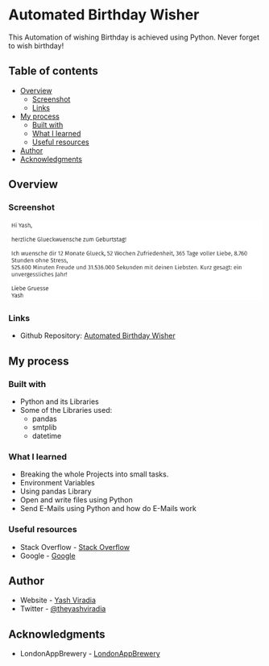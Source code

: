 # Automated Birthday Wisher

This Automation of wishing Birthday is achieved using Python.
Never forget to wish birthday!

## Table of contents
- [Overview](#overview)
  - [Screenshot](#screenshot)
  - [Links](#links)
- [My process](#my-process)
  - [Built with](#built-with)
  - [What I learned](#what-i-learned)
  - [Useful resources](#useful-resources)
- [Author](#author)
- [Acknowledgments](#acknowledgments)

## Overview

### Screenshot
![Automated Birthday Wisher Image](./images/Automated_Birthday_Wisher_image.png?raw=true "Wishing Birthday to myself!")

### Links
- Github Repository: [Automated Birthday Wisher](https://yashviradia.github.io/personal_website_1/)

## My process

### Built with
- Python and its Libraries
- Some of the Libraries used:
  - pandas
  - smtplib
  - datetime

### What I learned
- Breaking the whole Projects into small tasks.
- Environment Variables
- Using pandas Library
- Open and write files using Python
- Send E-Mails using Python and how do E-Mails work

### Useful resources
- Stack Overflow - [Stack Overflow](https://stackoverflow.com/)
- Google - [Google](https://www.google.com/)

## Author
- Website - [Yash Viradia](https://yashviradia.github.io/personal_website_1/)
- Twitter - [@theyashviradia](https://twitter.com/theyashviradia)

## Acknowledgments
- LondonAppBrewery - [LondonAppBrewery](https://www.londonappbrewery.com/)
